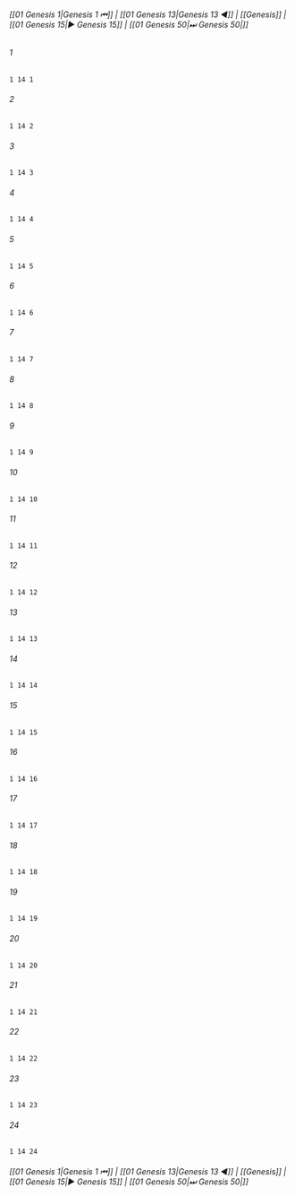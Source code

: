 
###### [[01 Genesis 1|Genesis 1 ⏮]] | [[01 Genesis 13|Genesis 13 ◀]] | [[Genesis]] | [[01 Genesis 15|▶ Genesis 15]] | [[01 Genesis 50|⏭ Genesis 50|]]

###### 1
``` verse
1 14 1 
```
###### 2
``` verse
1 14 2 
```
###### 3
``` verse
1 14 3 
```
###### 4
``` verse
1 14 4 
```
###### 5
``` verse
1 14 5 
```
###### 6
``` verse
1 14 6 
```
###### 7
``` verse
1 14 7 
```
###### 8
``` verse
1 14 8 
```
###### 9
``` verse
1 14 9 
```
###### 10
``` verse
1 14 10 
```
###### 11
``` verse
1 14 11 
```
###### 12
``` verse
1 14 12 
```
###### 13
``` verse
1 14 13 
```
###### 14
``` verse
1 14 14 
```
###### 15
``` verse
1 14 15 
```
###### 16
``` verse
1 14 16 
```
###### 17
``` verse
1 14 17 
```
###### 18
``` verse
1 14 18 
```
###### 19
``` verse
1 14 19 
```
###### 20
``` verse
1 14 20 
```
###### 21
``` verse
1 14 21 
```
###### 22
``` verse
1 14 22 
```
###### 23
``` verse
1 14 23 
```
###### 24
``` verse
1 14 24 
```

###### [[01 Genesis 1|Genesis 1 ⏮]] | [[01 Genesis 13|Genesis 13 ◀]] | [[Genesis]] | [[01 Genesis 15|▶ Genesis 15]] | [[01 Genesis 50|⏭ Genesis 50|]]

